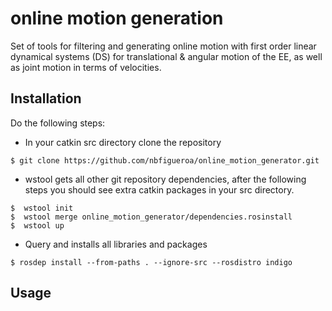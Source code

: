 # online motion generation
Set of tools for filtering and generating online motion with first order linear dynamical systems (DS) for translational & angular motion of the EE, as well as joint motion in terms of velocities.


## Installation
Do the following steps:
* In your catkin src directory clone the repository
```
$ git clone https://github.com/nbfigueroa/online_motion_generator.git
```
* wstool gets all other git repository dependencies, after the following steps you should see extra catkin 
  packages in your src directory.
```
$  wstool init
$  wstool merge online_motion_generator/dependencies.rosinstall 
$  wstool up 
```
* Query and installs all libraries and packages 
```
$ rosdep install --from-paths . --ignore-src --rosdistro indigo 
```


## Usage
